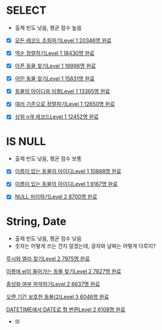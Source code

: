 # SELECT

- 출제 빈도 낮음, 평균 점수 높음

- [x] [모든 레코드 조회하기Level 1 20346명 완료](https://programmers.co.kr/learn/courses/30/lessons/59034)

- [x] [역순 정렬하기Level 1 18430명 완료](https://programmers.co.kr/learn/courses/30/lessons/59035)

- [x] [아픈 동물 찾기Level 1 16996명 완료](https://programmers.co.kr/learn/courses/30/lessons/59036)

- [x] [어린 동물 찾기Level 1 15831명 완료](https://programmers.co.kr/learn/courses/30/lessons/59037)

- [x] [동물의 아이디와 이름Level 1 13365명 완료](https://programmers.co.kr/learn/courses/30/lessons/59403)

- [x] [여러 기준으로 정렬하기Level 1 12650명 완료](https://programmers.co.kr/learn/courses/30/lessons/59404)

- [x] [상위 n개 레코드Level 1 12452명 완료](https://programmers.co.kr/learn/courses/30/lessons/59405)

# IS NULL

- 출제 빈도 낮음, 평균 점수 보통

- [x] [이름이 없는 동물의 아이디Level 1 10888명 완료](https://programmers.co.kr/learn/courses/30/lessons/59039)

- [x] [이름이 있는 동물의 아이디Level 1 9167명 완료](https://programmers.co.kr/learn/courses/30/lessons/59407)

- [x] [NULL 처리하기Level 2 8700명 완료](https://programmers.co.kr/learn/courses/30/lessons/59410)

# String, Date

- 출제 빈도 낮음, 평균 점수 낮음
- 숫자는 어떻게 쓰는 건지 알겠는데, 글자와 날짜는 어떻게 다루지?

[루시와 엘라 찾기Level 2 7975명 완료](https://programmers.co.kr/learn/courses/30/lessons/59046)

[이름에 el이 들어가는 동물 찾기Level 2 7827명 완료](https://programmers.co.kr/learn/courses/30/lessons/59047)

[중성화 여부 파악하기Level 2 6637명 완료](https://programmers.co.kr/learn/courses/30/lessons/59409)

[오랜 기간 보호한 동물(2)Level 3 6046명 완료](https://programmers.co.kr/learn/courses/30/lessons/59411)

[DATETIME에서 DATE로 형 변환Level 2 6108명 완료](https://programmers.co.kr/learn/courses/30/lessons/59414)

- [x] 